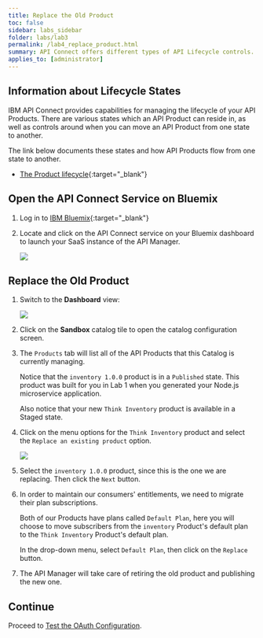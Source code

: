 ```yaml
---
title: Replace the Old Product
toc: false
sidebar: labs_sidebar
folder: labs/lab3
permalink: /lab4_replace_product.html
summary: API Connect offers different types of API Lifecycle controls. In this section, you will explore how to replace a running version of an API Product with a new one.
applies_to: [administrator]
---
```


## Information about Lifecycle States

IBM API Connect provides capabilities for managing the lifecycle of your API Products. There are various states which an API Product can reside in, as well as controls around when you can move an API Product from one state to another.

The link below documents these states and how API Products flow from one state to another.

+  [The Product lifecycle](https://www.ibm.com/support/knowledgecenter/SSMNED_5.0.0/com.ibm.apic.apionprem.doc/capim_product_lifecycle.html){:target="_blank"}

## Open the API Connect Service on Bluemix

1.  Log in to [IBM Bluemix](https://console.ng.bluemix.net/){:target="_blank"}

1.  Locate and click on the API Connect service on your Bluemix dashboard to launch your SaaS instance of the API Manager.

    ![](./images/labs/lab4/apic-bluemix-svc.png)

## Replace the Old Product

1.  Switch to the **Dashboard** view:

    ![](./images/labs/lab4/switch-apic-dashboard.gif)

1.  Click on the **Sandbox** catalog tile to open the catalog configuration screen.

1.  The `Products` tab will list all of the API Products that this Catalog is currently managing.

    Notice that the `inventory 1.0.0` product is in a `Published` state. This product was built for you in Lab 1 when you generated your Node.js microservice application.
    
    Also notice that your new `Think Inventory` product is available in a Staged state.
    
1.  Click on the menu options for the `Think Inventory` product and select the `Replace an existing product` option.

    ![](./images/labs/lab4/replace-existing-product.png)

1.  Select the `inventory 1.0.0` product, since this is the one we are replacing. Then click the `Next` button.

1.  In order to maintain our consumers' entitlements, we need to migrate their plan subscriptions.

    Both of our Products have plans called `Default Plan`, here you will choose to move subscribers from the `inventory` Product's default plan to the `Think Inventory` Product's default plan.
    
    In the drop-down menu, select `Default Plan`, then click on the `Replace` button.
    
1.  The API Manager will take care of retiring the old product and publishing the new one.

## Continue

Proceed to [Test the OAuth Configuration](lab4_test_oauth.html).